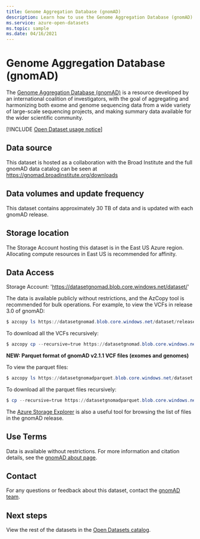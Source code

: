 ```yaml
---
title: Genome Aggregation Database (gnomAD)
description: Learn how to use the Genome Aggregation Database (gnomAD) dataset in Azure Open Datasets.
ms.service: azure-open-datasets
ms.topic: sample
ms.date: 04/16/2021
---
```


# Genome Aggregation Database (gnomAD)

The [Genome Aggregation Database (gnomAD)](https://gnomad.broadinstitute.org/) is a resource developed by an international coalition of investigators, with the goal of aggregating and harmonizing both exome and genome sequencing data from a wide variety of large-scale sequencing projects, and making summary data available for the wider scientific community.

[!INCLUDE [Open Dataset usage notice](./includes/open-datasets-usage-note.md)]

## Data source

This dataset is hosted as a collaboration with the Broad Institute and the full gnomAD data catalog can be seen at https://gnomad.broadinstitute.org/downloads

## Data volumes and update frequency

This dataset contains approximately 30 TB of data and is updated with each gnomAD release.

## Storage location

The Storage Account hosting this dataset is in the East US Azure region. Allocating compute resources in East US is recommended for affinity.

## Data Access

Storage Account: 'https://datasetgnomad.blob.core.windows.net/dataset/'

The data is available publicly without restrictions, and the AzCopy tool is recommended for bulk operations. For example, to view the VCFs in release 3.0 of gnomAD:

```powershell
$ azcopy ls https://datasetgnomad.blob.core.windows.net/dataset/release/3.0/vcf/genomes
```

To download all the VCFs recursively:

```powershell
$ azcopy cp --recursive=true https://datasetgnomad.blob.core.windows.net/dataset/release/3.0/vcf/genomes .
```

**NEW: Parquet format of gnomAD v2.1.1 VCF files (exomes and genomes)**

To view the parquet files:

```powershell
$ azcopy ls https://datasetgnomadparquet.blob.core.windows.net/dataset
```

To download all the parquet files recursively:

```powershell
$ cp --recursive=true https://datasetgnomadparquet.blob.core.windows.net/dataset
```

The [Azure Storage Explorer](https://azure.microsoft.com/features/storage-explorer/) is also a useful tool for browsing the list of files in the gnomAD release.

## Use Terms

Data is available without restrictions. For more information and citation details, see the [gnomAD about page](https://gnomad.broadinstitute.org/about).

## Contact

For any questions or feedback about this dataset, contact the [gnomAD team](https://gnomad.broadinstitute.org/contact).

## Next steps

View the rest of the datasets in the [Open Datasets catalog](dataset-catalog.md).
